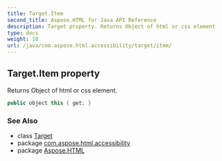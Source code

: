 ```yaml
---
title: Target.Item
second_title: Aspose.HTML for Java API Reference
description: Target property. Returns Object of html or css element
type: docs
weight: 10
url: /java/com.aspose.html.accessibility/target/item/
---
```

## Target.Item property

Returns Object of html or css element.

```java
public object this { get; }
```

### See Also

* class [Target](../)
* package [com.aspose.html.accessibility](../../../com.aspose.html.accessibility/)
* package [Aspose.HTML](../../../)
